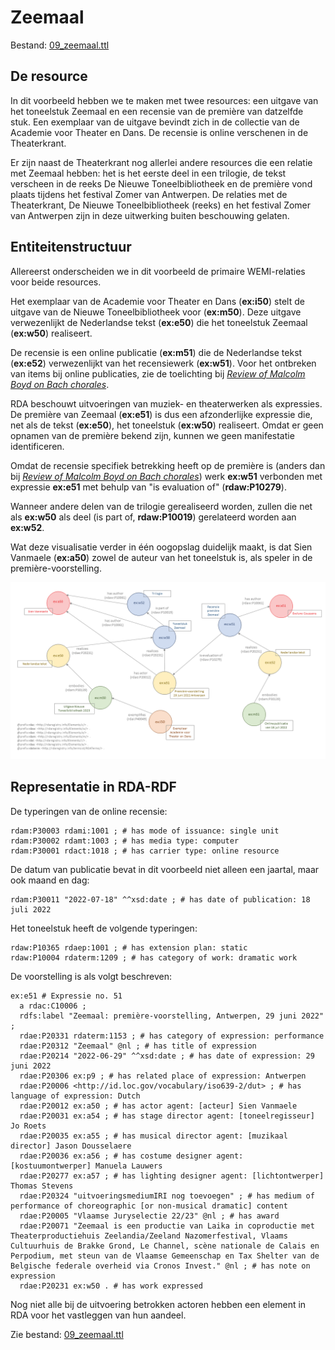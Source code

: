 # Zeemaal

Bestand: [09_zeemaal.ttl](09_zeemaal.ttl)

## De resource

In dit voorbeeld hebben we te maken met twee resources: een uitgave van het toneelstuk Zeemaal en een recensie van de première van datzelfde stuk. Een exemplaar van de uitgave bevindt zich in de collectie van de Academie voor Theater en Dans. De recensie is online verschenen in de Theaterkrant.

Er zijn naast de Theaterkrant nog allerlei andere resources die een relatie met Zeemaal hebben: het is het eerste deel in een trilogie, de tekst verscheen in de reeks De Nieuwe Toneelbibliotheek en de première vond plaats tijdens het festival Zomer van Antwerpen. De relaties met de Theaterkrant, De Nieuwe Toneelbibliotheek (reeks) en het festival Zomer van Antwerpen zijn in deze uitwerking buiten beschouwing gelaten. 

## Entiteitenstructuur

Allereerst onderscheiden we in dit voorbeeld de primaire WEMI-relaties voor beide resources.

Het exemplaar van de Academie voor Theater en Dans (**ex:i50**) stelt de uitgave van de Nieuwe Toneelbibliotheek voor (**ex:m50**). Deze uitgave verwezenlijkt de Nederlandse tekst (**ex:e50**) die het toneelstuk Zeemaal (**ex:w50**) realiseert.

De recensie is een online publicatie (**ex:m51**) die de Nederlandse tekst (**ex:e52**) verwezenlijkt van het recensiewerk (**ex:w51**). Voor het ontbreken van items bij online publicaties, zie de toelichting bij [_Review of Malcolm Boyd on Bach chorales_](05_review-harmonizing-bach.md).

RDA beschouwt uitvoeringen van muziek- en theaterwerken als expressies. De première van Zeemaal (**ex:e51**) is dus een afzonderlijke expressie die, net als de tekst (**ex:e50**), het toneelstuk (**ex:w50**) realiseert. Omdat er geen opnamen van de première bekend zijn, kunnen we geen manifestatie identificeren.

Omdat de recensie specifiek betrekking heeft op de première is (anders dan bij [_Review of Malcolm Boyd on Bach chorales_](05_review-harmonizing-bach.md)) werk **ex:w51** verbonden met expressie **ex:e51** met behulp van "is evaluation of" (**rdaw:P10279**).

Wanneer andere delen van de trilogie gerealiseerd worden, zullen die net als **ex:w50** als deel (is part of, **rdaw:P10019**) gerelateerd worden aan **ex:w52**.

Wat deze visualisatie verder in één oogopslag duidelijk maakt, is dat Sien Vanmaele (**ex:a50**) zowel de auteur van het toneelstuk is, als speler in de première-voorstelling.


![Visualisatie Structuur](../../assets/09_zeemaal_rda-rdf_visualisatie.png)


## Representatie in RDA-RDF

De typeringen van de online recensie:

    rdam:P30003 rdami:1001 ; # has mode of issuance: single unit
    rdam:P30002 rdamt:1003 ; # has media type: computer
    rdam:P30001 rdact:1018 ; # has carrier type: online resource

De datum van publicatie bevat in dit voorbeeld niet alleen een jaartal, maar ook maand en dag:

    rdam:P30011 "2022-07-18" ^^xsd:date ; # has date of publication: 18 juli 2022

Het toneelstuk heeft de volgende typeringen:

    rdaw:P10365 rdaep:1001 ; # has extension plan: static
    rdaw:P10004 rdaterm:1209 ; # has category of work: dramatic work

De voorstelling is als volgt beschreven:

    ex:e51 # Expressie no. 51
      a rdac:C10006 ;
      rdfs:label "Zeemaal: première-voorstelling, Antwerpen, 29 juni 2022" ;
      rdae:P20331 rdaterm:1153 ; # has category of expression: performance
      rdae:P20312 "Zeemaal" @nl ; # has title of expression
      rdae:P20214 "2022-06-29" ^^xsd:date ; # has date of expression: 29 juni 2022
      rdae:P20306 ex:p9 ; # has related place of expression: Antwerpen
      rdae:P20006 <http://id.loc.gov/vocabulary/iso639-2/dut> ; # has language of expression: Dutch
      rdae:P20012 ex:a50 ; # has actor agent: [acteur] Sien Vanmaele
      rdae:P20031 ex:a54 ; # has stage director agent: [toneelregisseur] Jo Roets
      rdae:P20035 ex:a55 ; # has musical director agent: [muzikaal director] Jason Dousselaere
      rdae:P20036 ex:a56 ; # has costume designer agent: [kostuumontwerper] Manuela Lauwers
      rdae:P20277 ex:a57 ; # has lighting designer agent: [lichtontwerper] Thomas Stevens
      rdae:P20324 "uitvoeringsmediumIRI nog toevoegen" ; # has medium of performance of choreographic [or non-musical dramatic] content
      rdae:P20005 "Vlaamse Juryselectie 22/23" @nl ; # has award
      rdae:P20071 "Zeemaal is een productie van Laika in coproductie met Theaterproductiehuis Zeelandia/Zeeland Nazomerfestival, Vlaams Cultuurhuis de Brakke Grond, Le Channel, scène nationale de Calais en Perpodium, met steun van de Vlaamse Gemeenschap en Tax Shelter van de Belgische federale overheid via Cronos Invest." @nl ; # has note on expression
      rdae:P20231 ex:w50 . # has work expressed

Nog niet alle bij de uitvoering betrokken actoren hebben een element in RDA voor het vastleggen van hun aandeel.

Zie bestand: [09_zeemaal.ttl](09_zeemaal.ttl)
